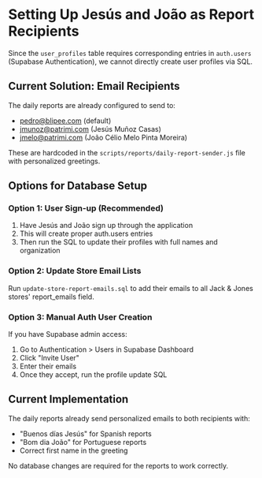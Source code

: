 # Setting Up Jesús and João as Report Recipients

Since the `user_profiles` table requires corresponding entries in `auth.users` (Supabase Authentication), we cannot directly create user profiles via SQL. 

## Current Solution: Email Recipients

The daily reports are already configured to send to:
- pedro@blipee.com (default)
- jmunoz@patrimi.com (Jesús Muñoz Casas) 
- jmelo@patrimi.com (João Célio Melo Pinta Moreira)

These are hardcoded in the `scripts/reports/daily-report-sender.js` file with personalized greetings.

## Options for Database Setup

### Option 1: User Sign-up (Recommended)
1. Have Jesús and João sign up through the application
2. This will create proper auth.users entries
3. Then run the SQL to update their profiles with full names and organization

### Option 2: Update Store Email Lists
Run `update-store-report-emails.sql` to add their emails to all Jack & Jones stores' report_emails field.

### Option 3: Manual Auth User Creation
If you have Supabase admin access:
1. Go to Authentication > Users in Supabase Dashboard
2. Click "Invite User"
3. Enter their emails
4. Once they accept, run the profile update SQL

## Current Implementation
The daily reports already send personalized emails to both recipients with:
- "Buenos días Jesús" for Spanish reports
- "Bom dia João" for Portuguese reports
- Correct first name in the greeting

No database changes are required for the reports to work correctly.